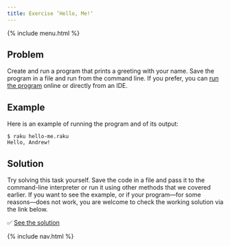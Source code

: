 ```yaml
---
title: Exercise ’Hello, Me!‘
---
```


{% include menu.html %}

## Problem

Create and run a program that prints a greeting with your name. Save the program in a file and run from the command line. If you prefer, you can [run the program](/raku-course/essentials/running-programs) online or directly from an IDE.

## Example

Here is an example of running the program and of its output:

```console
$ raku hello-me.raku
Hello, Andrew!
```

## Solution

Try solving this task yourself. Save the code in a file and pass it to the command-line interpreter or run it using other methods that we covered earlier. If you want to see the example, or if your program—for some reasons—does not work, you are welcome to check the working solution via the link below.

✅ [See the solution](solution)

{% include nav.html %}
